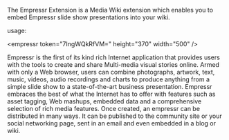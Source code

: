 The Empressr Extension is a Media Wiki extension which enables you to embed Empressr slide show presentations into your wiki.

usage:


&lt;empressr token="7IngWQkRfVM=" height="370" width="500" /&gt;



Empressr is the first of its kind rich Internet application that provides users with the tools to create and share Multi-media visual stories online. Armed with only a Web browser, users can combine photographs, artwork, text, music, videos, audio recordings and charts to produce anything from a simple slide show to a state-of-the-art business presentation. Empressr embraces the best of what the Internet has to offer with features such as asset tagging, Web mashups, embedded data and a comprehensive selection of rich media features. Once created, an empressr can be distributed in many ways. It can be published to the community site or your social networking page, sent in an email and even embedded in a blog or wiki.